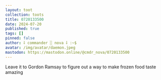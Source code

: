 ```yaml
---
layout: toot
collection: toots
title: 0720133500
date: 2024-07-20
published: true
tags: []
pinned: false
author: ⸸ commander ░ nova ⸸ :~$
avatar: /img/avatar/daemon.jpeg
mastodon: https://mastodon.online/@cmdr_nova/0720133500
---
```


Leave it to Gordon Ramsay to figure out a way to make frozen food taste amazing
